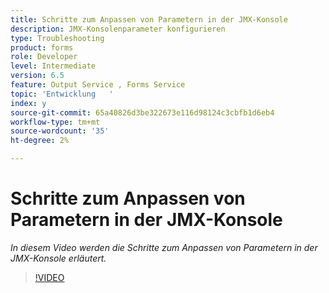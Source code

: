 ```yaml
---
title: Schritte zum Anpassen von Parametern in der JMX-Konsole
description: JMX-Konsolenparameter konfigurieren
type: Troubleshooting
product: forms
role: Developer
level: Intermediate
version: 6.5
feature: Output Service , Forms Service
topic: 'Entwicklung   '
index: y
source-git-commit: 65a40826d3be322673e116d98124c3cbfb1d6eb4
workflow-type: tm+mt
source-wordcount: '35'
ht-degree: 2%

---
```



# Schritte zum Anpassen von Parametern in der JMX-Konsole

*In diesem Video werden die Schritte zum Anpassen von Parametern in der JMX-Konsole erläutert.*

>[!VIDEO](https://video.tv.adobe.com/v/335554?quality=9&learn=on)

